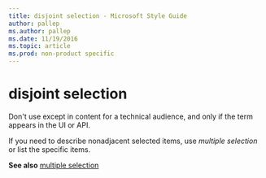 ```yaml
---
title: disjoint selection - Microsoft Style Guide
author: pallep
ms.author: pallep
ms.date: 11/19/2016
ms.topic: article
ms.prod: non-product specific
---
```


# disjoint selection

Don't use except in content for a technical audience, and only if the term appears in the UI or API. 

If you need to describe nonadjacent selected items, use *multiple selection* or list the specific items.

**See also** [multiple selection](/style-guide/a-z-word-list-term-collections/m/multiple-selection)
